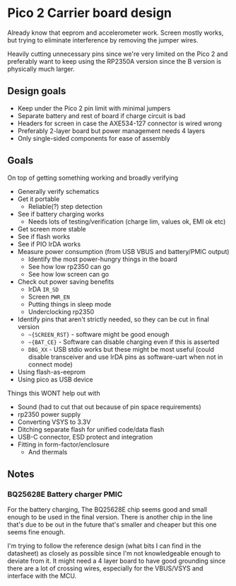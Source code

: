 # Pico 2 Carrier board design

Already know that eeprom and accelerometer work.
Screen mostly works, but trying to eliminate interference by removing the jumper wires.

Heavily cutting unnecessary pins since we're very limited on the Pico 2 and preferably want to 
keep using the RP2350A version since the B version is physically much larger.

## Design goals

- Keep under the Pico 2 pin limit with minimal jumpers
- Separate battery and rest of board if charge circuit is bad
- Headers for screen in case the AXE534-127 connector is wired wrong
- Preferably 2-layer board but power management needs 4 layers
- Only single-sided components for ease of assembly

## Goals

On top of getting something working and broadly verifying 

- Generally verify schematics
- Get it portable
    - Reliable(?) step detection
- See if battery charging works
    - Needs lots of testing/verification (charge lim, values ok, EMI ok etc)
- Get screen more stable
- See if flash works
- See if PIO IrDA works
- Measure power consumption (from USB VBUS and battery/PMIC output)
    - Identify the most power-hungry things in the board
    - See how low rp2350 can go
    - See how low screen can go
- Check out power saving benefits
    - IrDA `IR_SD`
    - Screen `PWR_EN`
    - Putting things in sleep mode
    - Underclocking rp2350
- Identify pins that aren't strictly needed, so they can be cut in final version
    - `~{SCREEN_RST}` - software might be good enough
    - `~{BAT_CE}` - Software can disable charging even if this is asserted
    - `DBG_XX` - USB stdio works but these might be most useful
        (could disable transceiver and use IrDA pins as software-uart when not in connect mode)
- Using flash-as-eeprom
- Using pico as USB device

Things this WONT help out with

- Sound (had to cut that out because of pin space requirements)
- rp2350 power supply
- Converting VSYS to 3.3V
- Ditching separate flash for unified code/data flash
- USB-C connector, ESD protect and integration
- Fitting in form-factor/enclosure
    - And thermals

## Notes

### BQ25628E Battery charger PMIC

For the battery charging, The BQ25628E chip seems good and small enough to be used in the final version.
There is another chip in the line that's due to be out in the future that's smaller and cheaper 
but this one seems fine enough.

I'm trying to follow the reference design (what bits I can find in the datasheet) as closely as possible
since I'm not knowledgeable enough to deviate from it.
It might need a 4 layer board to have good grounding since there are a lot of crossing wires, especially
for the VBUS/VSYS and interface with the MCU.

